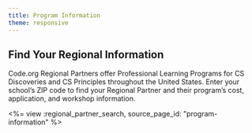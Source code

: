 ```yaml
---
title: Program Information
theme: responsive
---
```


<h2>Find Your Regional Information</h2>

Code.org Regional Partners offer Professional Learning Programs for CS Discoveries and CS Principles throughout the United States. Enter your school’s ZIP code to find your Regional Partner and their program’s cost, application, and workshop information.

<%= view :regional_partner_search, source_page_id: "program-information" %>
